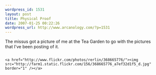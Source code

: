 ```yaml
--- 
wordpress_id: 1531
layout: post
title: Physical Proof
date: 2007-01-25 00:22:26
wordpress_url: http://www.arcanology.com/?p=1531
---
```

The missus got a picture of me at the Tea Garden to go with the pictures that I've been posting of it. 
                                                                                                                                                                                                                                                                                                                                                                                                                                                                                                                                                                                                                                                                                                                                                                                                                                                    
                                                                                                                                                                                                                                                                                                                                                                                                                                                                                                                                                                                                                                                                                                                                                                                                                                                    <a href="http://www.flickr.com/photos/rerlin/368665776/"><img src="http://farm1.static.flickr.com/156/368665776_a7ef32d1f5_d.jpg" border="1" /></a>